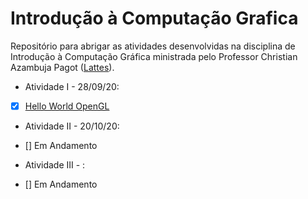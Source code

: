 # Introdução à Computação Grafica

Repositório para abrigar as atividades desenvolvidas na disciplina de Introdução à Computação Gráfica ministrada pelo Professor Christian Azambuja Pagot ([Lattes](http://lattes.cnpq.br/4353928200012173)).

* Atividade I - 28/09/20:
 - [x] [Hello World OpenGL](https://github.com/matheusdantascc/ICG/tree/master/act01_hello_world_opengl)
  
* Atividade II - 20/10/20:
- [] Em Andamento

* Atividade III - :
- [] Em Andamento
